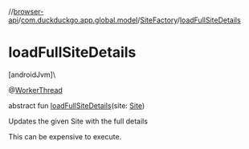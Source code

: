 //[browser-api](../../../index.md)/[com.duckduckgo.app.global.model](../index.md)/[SiteFactory](index.md)/[loadFullSiteDetails](load-full-site-details.md)

# loadFullSiteDetails

[androidJvm]\

@[WorkerThread](https://developer.android.com/reference/kotlin/androidx/annotation/WorkerThread.html)

abstract fun [loadFullSiteDetails](load-full-site-details.md)(site: [Site](../-site/index.md))

Updates the given Site with the full details

This can be expensive to execute.
